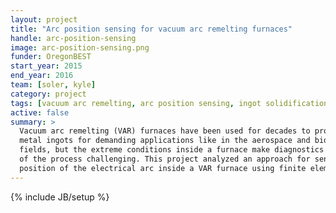 ```yaml
---
layout: project
title: "Arc position sensing for vacuum arc remelting furnaces"
handle: arc-position-sensing
image: arc-position-sensing.png
funder: OregonBEST
start_year: 2015
end_year: 2016
team: [soler, kyle]
category: project
tags: [vacuum arc remelting, arc position sensing, ingot solidification]
active: false
summary: >
  Vacuum arc remelting (VAR) furnaces have been used for decades to produce high-quality
  metal ingots for demanding applications like in the aerospace and biomedical
  fields, but the extreme conditions inside a furnace make diagnostics and control
  of the process challenging. This project analyzed an approach for sensing the
  position of the electrical arc inside a VAR furnace using finite element simulations.
---
```

{% include JB/setup %}
